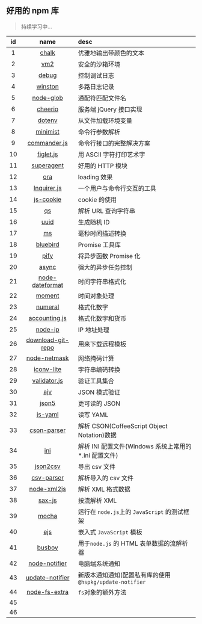 ## 好用的 npm 库

> 持续学习中...

| id  |                                 name                                 | desc                                                    |
| :-: | :------------------------------------------------------------------: | :------------------------------------------------------ |
|  1  |               [chalk](https://github.com/chalk/chalk)                | 优雅地输出带颜色的文本                                  |
|  2  |              [vm2](https://github.com/patriksimek/vm2)               | 安全的沙箱环境                                          |
|  3  |            [debug](https://github.com/visionmedia/debug)             | 控制调试日志                                            |
|  4  |           [winston](https://github.com/winstonjs/winston)            | 多路日志记录                                            |
|  5  |           [node-glob](https://github.com/isaacs/node-glob)           | 通配符匹配文件名                                        |
|  6  |           [cheerio](https://github.com/cheeriojs/cheerio)            | 服务端 jQuery 接口实现                                  |
|  7  |             [dotenv](https://github.com/motdotla/dotenv)             | 从文件加载环境变量                                      |
|  8  |           [minimist](https://github.com/substack/minimist)           | 命令行参数解析                                          |
|  9  |          [commander.js](https://github.com/tj/commander.js)          | 命令行接口的完整解决方案                                |
| 10  |          [figlet.js](https://github.com/patorjk/figlet.js)           | 用 ASCII 字符打印艺术字                                 |
| 11  |       [superagent](https://github.com/visionmedia/superagent)        | 好用的 HTTP 模块                                        |
| 12  |              [ora](https://github.com/sindresorhus/ora)              | loading 效果                                            |
| 13  |       [Inquirer.js](https://github.com/SBoudrias/Inquirer.js)        | 一个用户与命令行交互的工具                              |
| 14  |         [js-cookie](https://github.com/js-cookie/js-cookie)          | cookie 的使用                                           |
| 15  |                  [qs](https://github.com/ljharb/qs)                  | 解析 URL 查询字符串                                     |
| 16  |                [uuid](https://github.com/uuidjs/uuid)                | 生成随机 ID                                             |
| 17  |                   [ms](https://github.com/zeit/ms)                   | 毫秒时间描述转换                                        |
| 18  |         [bluebird](https://github.com/petkaantonov/bluebird)         | Promise 工具库                                          |
| 19  |             [pify](https://github.com/sindresorhus/pify)             | 将异步函数 Promise 化                                   |
| 20  |               [async](https://github.com/caolan/async)               | 强大的异步任务控制                                      |
| 21  |    [node-dateformat](https://github.com/felixge/node-dateformat)     | 时间字符串格式化                                        |
| 22  |              [moment](https://github.com/moment/moment)              | 时间对象处理                                            |
| 23  |         [numeral](https://github.com/adamwdraper/Numeral-js)         | 格式化数字                                              |
| 24  | [accounting.js](https://github.com/openexchangerates/accounting.js)  | 格式化数字和货币                                        |
| 25  |            [node-ip](https://github.com/indutny/node-ip)             | IP 地址处理                                             |
| 26  | [download-git-repo](https://www.npmjs.com/package/download-git-repo) | 用来下载远程模板                                        |
| 27  |          [node-netmask](https://github.com/rs/node-netmask)          | 网络掩码计算                                            |
| 28  |        [iconv-lite](https://github.com/ashtuchkin/iconv-lite)        | 字符串编码转换                                          |
| 29  |     [validator.js](https://github.com/validatorjs/validator.js)      | 验证工具集合                                            |
| 30  |              [ajv](https://github.com/epoberezkin/ajv)               | JSON 模式验证                                           |
| 31  |               [json5](https://github.com/json5/json5)                | 更可读的 JSON                                           |
| 32  |             [js-yaml](https://github.com/nodeca/js-yaml)             | 读写 YAML                                               |
| 33  |        [cson-parser](https://github.com/groupon/cson-parser)         | 解析 CSON(CoffeeScript Object Notation)数据             |
| 34  |                  [ini](https://github.com/npm/ini)                   | 解析 INI 配置文件(Windows 系统上常用的 \*.ini 配置文件) |
| 35  |           [json2csv](https://github.com/zemirco/json2csv)            | 导出 csv 文件                                           |
| 36  |        [csv-parser](https://github.com/mafintosh/csv-parser)         | 解析导入的 csv 文件                                     |
| 37  |   [node-xml2js](https://github.com/Leonidas-from-XIV/node-xml2js)    | 解析 XML 格式数据                                       |
| 38  |              [sax-js](https://github.com/isaacs/sax-js)              | 按流解析 XML                                            |
| 39  |              [mocha](https://github.com/mochajs/mocha)               | 运行在 `node.js`上的 `JavaScript` 的测试框架            |
| 40  |                  [ejs](https://github.com/mde/ejs)                   | 嵌入式 `JavaScript` 模板                                |
| 41  |              [busboy](https://github.com/mscdex/busboy)              | 用于`node.js` 的 HTML 表单数据的流解析器                |
| 42  |      [node-notifier](https://github.com/mikaelbr/node-notifier)      | 电脑端系统通知                                          |
| 43  |     [update-notifier](https://github.com/yeoman/update-notifier)     | 新版本通知通知(配置私有库的使用`@hspkg/update-notifier` |
| 44  |    [node-fs-extra](https://github.com/jprichardson/node-fs-extra)    | `fs`对象的额外方法                                      |
| 45  |                                                                      |                                                         |
| 46  |                                                                      |                                                         |

